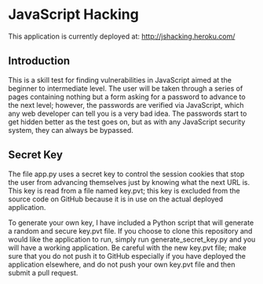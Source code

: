 # JavaScript Hacking

This application is currently deployed at: http://jshacking.heroku.com/

## Introduction
This is a skill test for finding vulnerabilities in JavaScript aimed at the beginner to intermediate level. The user will be taken through a series of pages containing nothing but a form asking for a password to advance to the next level; however, the passwords are verified via JavaScript, which any web developer can tell you is a very bad idea. The passwords start to get hidden better as the test goes on, but as with any JavaScript security system, they can always be bypassed.

## Secret Key
The file app.py uses a secret key to control the session cookies that stop the user from advancing themselves just by knowing what the next URL is. This key is read from a file named key.pvt; this key is excluded from the source code on GitHub because it is in use on the actual deployed application.

To generate your own key, I have included a Python script that will generate a random and secure key.pvt file. If you choose to clone this repository and would like the application to run, simply run generate\_secret\_key.py and you will have a working application. Be careful with the new key.pvt file; make sure that you do not push it to GitHub especially if you have deployed the application elsewhere, and do not push your own key.pvt file and then submit a pull request.
